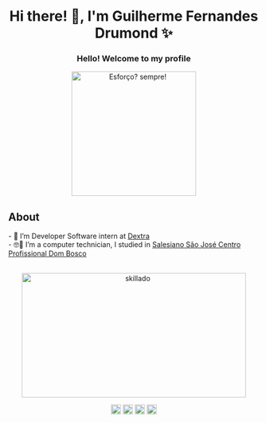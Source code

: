 ###   <h1 align="center"> Hi there! 👋, I'm Guilherme Fernandes Drumond ✨ </h1>
<h3 align="center">Hello! Welcome to my profile</h3>

<p align="center">
<img  style="margin: 0 auto; justify-content:center;align-items:center" src="https://sm.ign.com/ign_pt/screenshot/default/tanjiro-a-treinar_hnt6.gif" alt="Esforço? sempre!" height="250">
</p>

<h2>About</h2>
<p align="left">
- 👷 I’m Developer Software intern at <a target="_blank" href="https://www.dextra.com.br//">Dextra</a> </br>
- 🤓🏫 I’m a computer technician, I studied in <a target="_blank" href="http://www.essj.com.br/cpdb/">Salesiano São José Centro Profissional Dom Bosco</a>
</p>
<br>
<div align="center">
  <img width="450" height="250" src="https://github-readme-stats.vercel.app/api?username=skillado&show_icons=true" alt="skillado"/> 
  <img hidden width="450" height="210" src="https://github-readme-stats.vercel.app/api/top-langs/?username=skillado&layout=compact" alt="skillado"/> 
  <p align="center">
    <a href="https://twitter.com/drumond019" target="blank"><img align="center" src="https://cdn.jsdelivr.net/npm/simple-icons@3.0.1/icons/twitter.svg"                  alt="Drumond019" height="20" width="20" /></a>
    <a href="https://linkedin.com/in/drumond-guilherme" target="blank"><img align="center" src="https://cdn.jsdelivr.net/npm/simple-icons@3.0.1/icons/linkedin.svg"      alt="drumond-guilherme" height="20" width="20" /></a>
    <a href="https://fb.com/drumond.guilherme" target="blank"><img align="center" src="https://cdn.jsdelivr.net/npm/simple-icons@3.0.1/icons/facebook.svg"                alt="drumond.guilherme" height="20" width="20" /></a>
    <a href="https://instagram.com/drumond_guilherme" target="blank"><img align="center" src="https://cdn.jsdelivr.net/npm/simple-icons@3.0.1/icons/instagram.svg"        alt="drumond_guilherme" height="20" width="20" /></a>
  </p>
<div>

